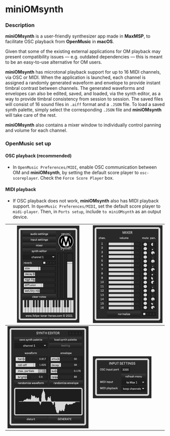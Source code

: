 # **miniOMsynth**

### Description
  **miniOMsynth** is a user-friendly synthesizer app made in **MaxMSP**, to facilitate OSC playback from **OpenMusic** in **macOS**.

  Given that some of the existing external applications for OM playback may present compatibility issues — e.g. outdated dependencies — this is meant to be an easy-to-use alternative for OM users. 

  **miniOMsynth** has microtonal playback support for up to 16 MIDI channels, via OSC or MIDI. When the application is launched, each channel is assigned a randomly generated waveform and envelope to provide instant timbral contrast between channels. The generated waveforms and envelopes can also be edited, saved, and loaded, via the synth editor, as a way to provide timbral consistency from session to session. 
  The saved files will consist of 16 sound files in `.aiff` format and a `.JSON` file. To load a saved synth palette, simply select the corresponding `.JSON` file and **miniOMsynth** will take care of the rest.
  
  **miniOMsynth** also contains a mixer window to individually control panning and volume for each channel. 
	

### OpenMusic set up
#### OSC playback (recommended)
- In `OpenMusic Preferences/MIDI`, enable OSC communication between OM and **miniOMsynth**, by setting the default score player to `osc-scoreplayer`. Check the `Force Score Player` box.

#### MIDI playback
- If OSC playback does not work, **miniOMsynth** also has MIDI playback support. In `OpenMusic Preferences/MIDI`, set the default score player to `midi-player`. Then, in `Ports setup`, include `to miniOMsynth` as an output device.

| <img src="miniOMsynth_prev_images/miniOMsynth_main.png" width="197" height="306"> | <img src="miniOMsynth_prev_images/miniOMsynth_mixer.png" width="220" height="308"> |
|------------|------------|
| <img src="miniOMsynth_prev_images/miniOMsynth_editor.png" width="257" height="322"> | <img src="miniOMsynth_prev_images/miniOMsynth_inputs.png" width="185" height="132"> |


